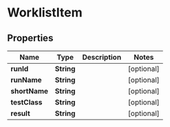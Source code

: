

# WorklistItem


## Properties

| Name | Type | Description | Notes |
|------------ | ------------- | ------------- | -------------|
|**runId** | **String** |  |  [optional] |
|**runName** | **String** |  |  [optional] |
|**shortName** | **String** |  |  [optional] |
|**testClass** | **String** |  |  [optional] |
|**result** | **String** |  |  [optional] |



